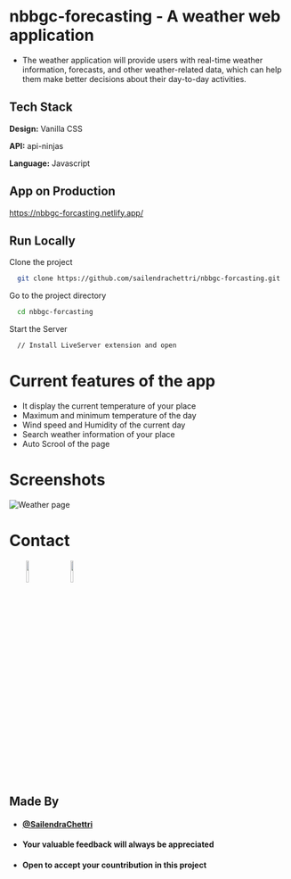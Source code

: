 
# nbbgc-forecasting - A weather web application

- The weather application will provide users with real-time weather information, forecasts, and other
weather-related data, which can help them make better decisions about their day-to-day activities.

## Tech Stack

**Design:** Vanilla CSS

**API:** api-ninjas

**Language:** Javascript
  
## App on Production

https://nbbgc-forcasting.netlify.app/

## Run Locally

Clone the project

```bash
  git clone https://github.com/sailendrachettri/nbbgc-forcasting.git
```

Go to the project directory

```bash 
  cd nbbgc-forcasting
```

Start the Server

```bash
  // Install LiveServer extension and open
```

# Current features of the app
- It display the current temperature of your place
- Maximum and minimum temperature of the day
- Wind speed and Humidity of the current day
- Search weather information of your place
- Auto Scrool of the page

# Screenshots
<p><img src="https://drive.google.com/uc?export=view&id=1a3Bgp5Jfg3w8PjCLyu2s2F6H_9UOYduc" alt="Weather page"></p>

# Contact
<p><span style="margin-right: 30px;"></span><a href="https://www.linkedin.com/in/sailendrachettri/"><img target="_blank" src="https://cdn.jsdelivr.net/gh/devicons/devicon/icons/linkedin/linkedin-original.svg" style="width: 10%;"></a><span style="margin-right: 30px;"></span><a href="https://github.com/sailendrachettri/"><img target="_blank" src="https://cdn.jsdelivr.net/gh/devicons/devicon/icons/github/github-original.svg" style="width: 10%;"></a></p>


## Made By
- #### [@SailendraChettri](https://instagram.com/01_sailendra)
- #### Your valuable feedback will always be appreciated
- #### Open to accept your countribution in this project